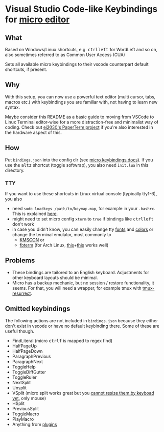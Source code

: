 # Visual Studio Code-like Keybindings for [micro editor](https://github.com/zyedidia/micro)

## What

Based on Windows/Linux shortcuts, e.g. <kbd>ctrl</kbd><kbd>left</kbd> for WordLeft and so on, also sometimes referred to as Common User Access (CUA)

Sets all available micro keybindings to their vscode counterpart default shortcuts, if present.

## Why

With this setup, you can now use a powerful text editor (multi cursor, tabs, macros etc.) with keybindings you are familiar with, not having to learn new syntax.

Maybe consider this README as a basic guide to moving from VSCode to Linux Terminal editor-wise for a more distraction-free and minimalist way of coding. Check out [ei2030's PaperTerm project](https://forum.ei2030.org/t/paperterm-project-definition-and-marketing-materials/146) if you're also interested in the hardware aspect of this.

## How

Put `bindings.json` into the config dir (see [micro keybindings docs](https://github.com/zyedidia/micro/blob/master/runtime/help/keybindings.md)). If you use the <kbd>alt</kbd><kbd>z</kbd> shortcut (toggle softwrap), you also need `init.lua` in this directory.

### TTY
If you want to use these shortcuts in Linux virtual console (typically tty1-6), you also 
- need `sudo loadkeys /path/to/keymap.map`, for example in your `.bashrc`. This is explained [here](https://github.com/zyedidia/micro/wiki/Linux-Console-Keybindings).
- might need to set micro config `xterm` to `true` if bindings like <kbd>ctrl</kbd><kbd>left</kbd> don't work
- in case you didn't know, you can easily change tty [fonts](https://wiki.archlinux.org/index.php/Linux_console#Fonts) and [colors](http://archive.is/QSYHd) or change the terminal emulator, most commonly to
    - [KMSCON](https://wiki.archlinux.org/index.php/KMSCON) or
    - [fbterm](https://packages.debian.org/sid/utils/fbterm) (for Arch Linux, [this](https://github.com/glitsj16/fbterm-patched)+[this](https://gist.github.com/zellio/5809852) works well)

## Problems

- These bindings are tailored to an English keyboard. Adjustments for other keyboard layouts should be minimal.
- Micro has a backup mechanic, but no session / restore functionality, it seems. For that, you will need a wrapper, for example tmux with [tmux-resurrect](https://github.com/tmux-plugins/tmux-resurrect).

## Omitted keybindings

The following actions are not included in `bindings.json` because they either don't exist in vscode or have no default keybinding there. Some of these are useful though.
- FindLiteral (micro <kbd>ctrl</kbd><kbd>f</kbd> is mapped to regex find)
- HalfPageUp
- HalfPageDown
- ParagraphPrevious
- ParagraphNext
- ToggleHelp
- ToggleDiffGutter
- ToggleRuler
- NextSplit
- Unsplit
- VSplit (micro split works great but you [cannot resize them by keyboad yet](https://github.com/zyedidia/micro/issues/1807), only mouse)
- HSplit
- PreviousSplit
- ToggleMacro
- PlayMacro
- Anything from [plugins](https://raw.githubusercontent.com/micro-editor/plugin-channel/master/channel.json)
